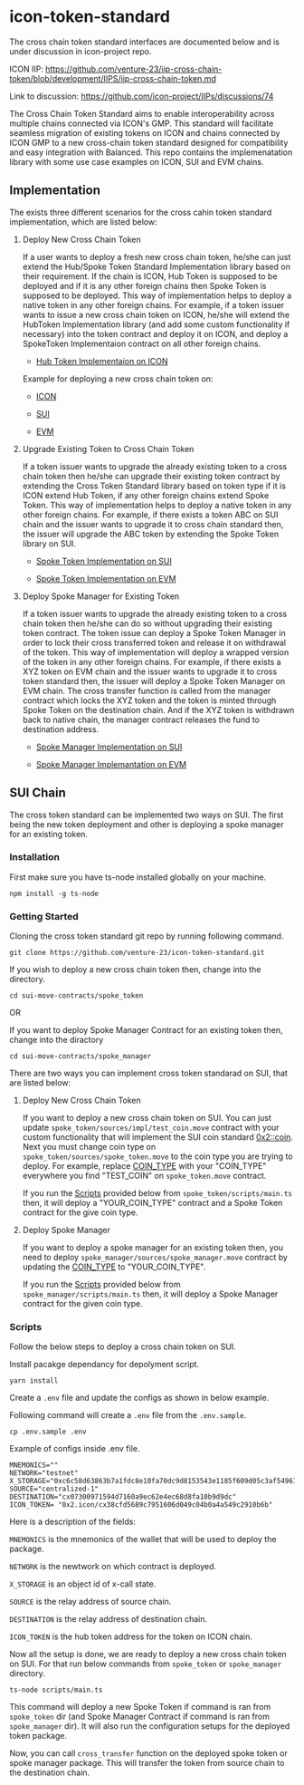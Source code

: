 # icon-token-standard

The cross chain token standard interfaces are documented below and is under discussion in icon-project repo.

ICON IIP: https://github.com/venture-23/iip-cross-chain-token/blob/development/IIPS/iip-cross-chain-token.md 

Link to discussion: https://github.com/icon-project/IIPs/discussions/74 

The Cross Chain Token Standard aims to enable interoperability across multiple chains connected via ICON's GMP. This standard will facilitate seamless migration of existing tokens on ICON and chains connected by ICON GMP to a new cross-chain token standard designed for compatibility and easy integration with Balanced. This repo contains the implemenatation library with some use case examples on ICON, SUI and EVM chains.

## Implementation

The exists three different scenarios for the cross cahin token standard implementation, which are listed below:

1. Deploy New Cross Chain Token
   
   If a user wants to deploy a fresh new cross chain token, he/she can just extend the Hub/Spoke Token Standard Implementation library based on their requirement. If the chain is ICON, Hub Token is supposed to be deployed and if it is any other foreign chains then Spoke Token is supposed to be deployed. This way of implementation helps to deploy a native token in any other foreign chains. For example, if a token issuer wants to issue a new cross chain token on ICON, he/she will extend the HubToken Implementation library (and add some custom functionality if necessary) into the token contract and deploy it on ICON, and deploy a SpokeToken Implementaion contract on all other foreign chains.

    * [Hub Token Implementaion on ICON](https://github.com/venture-23/icon-token-standard/blob/development/java-contracts/CrossChainToken/src/main/java/icon/cross/chain/token/lib/tokens/HubTokenImpl.java)
  
    Example for deploying a new cross chain token on:
   * [ICON](https://github.com/venture-23/icon-token-standard/blob/development/java-contracts/token-examples/NewCrossTokenDeploy/src/main/java/icon/cross/chain/token/examples/NewCrossTokenImpl.java)

   * [SUI](https://github.com/venture-23/icon-token-standard/blob/development/sui-move-contracts/spoke_token/sources/impl/test_coin.move)

    * [EVM](https://github.com/venture-23/icon-token-standard/blob/development/solidity-contracts/icon-cross-chain-token/src/implementation/NewCrossToken.sol)

2. Upgrade Existing Token to Cross Chain Token
   
   If a token issuer wants to upgrade the already existing token to a cross chain token then he/she can upgrade their existing token contract by extending the Cross Token Standard library based on token type if it is ICON extend Hub Token, if any other foreign chains extend Spoke Token. This way of implementation helps to deploy a native token in any other foreign chains. For example, if there exists a token ABC on SUI chain and the issuer wants to upgrade it to cross chain standard then, the issuer will upgrade the ABC token by extending the Spoke Token library on SUI.

   * [Spoke Token Implementation on SUI](https://github.com/venture-23/icon-token-standard/blob/development/sui-move-contracts/spoke_token/sources/spoke_token.move)

   * [Spoke Token Implementation on EVM](https://github.com/venture-23/icon-token-standard/blob/development/solidity-contracts/icon-cross-chain-token/src/tokens/SpokeToken.sol)

3. Deploy Spoke Manager for Existing Token
   
    If a token issuer wants to upgrade the already existing token to a cross chain token then he/she can do so without upgrading their existing token contract. The token issue can deploy a Spoke Token Manager in order to lock their cross transferred token and release it on withdrawal of the token. This way of implementation will deploy a wrapped version of the token in any other foreign chains. For example, if there exists a XYZ token on EVM chain and the issuer wants to upgrade it to cross token standard then, the issuer will deploy a Spoke Token Manager on EVM chain. The cross transfer function is called from the manager contract which locks the XYZ token and the token is minted through Spoke Token on the destination chain. And if the XYZ token is withdrawn back to native chain, the manager contract releases the fund to destination address.

   * [Spoke Manager Implementation on SUI](https://github.com/venture-23/icon-token-standard/blob/development/sui-move-contracts/spoke_manager/sources/spoke_manager.move)
    
   * [Spoke Manager Implemantation on EVM](https://github.com/venture-23/icon-token-standard/blob/development/solidity-contracts/icon-cross-chain-token/src/tokens/SpokeTokenManager.sol)


## SUI Chain
The cross token standard can be implemented two ways on SUI. The first being the new token deployment and other is deploying a spoke manager for an existing token. 

### Installation
First make sure you have ts-node installed globally on your machine.

```
npm install -g ts-node
```

### Getting Started

Cloning the cross token standard git repo by running following command.

``` 
git clone https://github.com/venture-23/icon-token-standard.git 
```

If you wish to deploy a new cross chain token then,
change into the directory.

``` 
cd sui-move-contracts/spoke_token 
```

OR

If you want to deploy Spoke Manager Contract for an existing token then, change into the diractory
``` 
cd sui-move-contracts/spoke_manager 
```


<!-- You can find an implementation example on how to deploy a spoke_token or a spoke_manager. Go into ```sources/impl``` directory on either token types. There you will find a ```test_coin.move``` contract. This is an example for a demo token on SUI. The token type is ```TEST_COIN```. It is a normal coin type on SUI. So, now if you want to make this token a cross chain token, you have two options to do that: -->
There are two ways you can implement cross token standarad on SUI, that are listed below:

1. Deploy New Cross Chain Token
   
   If you want to deploy a new cross chain token on SUI. You can just update ```spoke_token/sources/impl/test_coin.move``` contract with your custom functionality that will implement the SUI coin standard [0x2::coin](https://github.com/MystenLabs/sui/blob/main/crates/sui-framework/packages/sui-framework/sources/coin.move). Next you must change coin type on ```spoke_token/sources/spoke_token.move``` to the coin type you are trying to deploy. For example, replace [COIN_TYPE](https://github.com/venture-23/icon-token-standard/blob/7c1ab7c9e0923e57713e94f23f2b6b321b6b13d8/sui-move-contracts/spoke_token/sources/spoke_token.move#L12) with your "COIN_TYPE" everywhere you find "TEST_COIN" on ```spoke_token.move``` contract.

   If you run the [Scripts](#scripts) provided below from ```spoke_token/scripts/main.ts``` then, it will deploy a "YOUR_COIN_TYPE" contract and a Spoke Token contract for the give coin type.

2. Deploy Spoke Manager
   
   If you want to deploy a spoke manager for an existing token then, you need to deploy ```spoke_manager/sources/spoke_manager.move``` contract by updating the [COIN_TYPE](https://github.com/venture-23/icon-token-standard/blob/7c1ab7c9e0923e57713e94f23f2b6b321b6b13d8/sui-move-contracts/spoke_manager/sources/spoke_manager.move#L13) to "YOUR_COIN_TYPE". 
   
   If you run the [Scripts](#scripts) provided below from ```spoke_manager/scripts/main.ts``` then, it will deploy a Spoke Manager contract for the given coin type.


### Scripts
Follow the below steps to deploy a cross chain token on SUI.


Install pacakge dependancy for depolyment script.
``` 
yarn install 
```

Create a ```.env``` file and update the configs as shown in below example. 

Following command will create a ```.env``` file from the ```.env.sample```.

```
cp .env.sample .env 
```

Example of configs inside .env file.
```shell 
MNEMONICS=""
NETWORK="testnet"
X_STORAGE="0xc6c58d63863b7a1fdc8e10fa70dc9d8153543e1185f609d05c3af549615dec3f"
SOURCE="centralized-1"
DESTINATION="cx07300971594d7160a9ec62e4ec68d8fa10b9d9dc"
ICON_TOKEN= "0x2.icon/cx38cfd5689c7951606d049c04b0a4a549c2910b6b"

```
Here is a description of the fields:

```MNEMONICS``` is the mnemonics of the wallet that will be used to deploy the package.

```NETWORK``` is the newtwork on which contract is deployed.

```X_STORAGE``` is an object id of x-call state.

```SOURCE``` is the relay address of source chain.

```DESTINATION``` is the relay address of destination chain.

```ICON_TOKEN``` is the hub token address for the token on ICON chain.


Now all the setup is done, we are ready to deploy a new cross chain token on SUI. For that run below commands from ```spoke_token```  or ```spoke_manager``` directory.

```
ts-node scripts/main.ts
```

This command will deploy a new Spoke Token if command is ran from ```spoke_token``` dir (and Spoke Manager Contract if command is ran from ```spoke_manager``` dir). It will also run the configuration setups for the deployed token package.

Now, you can call ```cross_transfer```  function on the deployed spoke token or spoke manager package. This will transfer the token from source chain to the destination chain.
